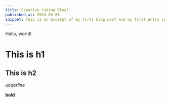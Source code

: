 ```yaml
---
title: Creative Coding Blog!
published_at: 2024-03-06
snippet: This is an excerpt of my first blog post and my first entry into the world of creative coding!
---
```


Hello, world!

# This is h1

## This is h2

_underline_

**bold**
